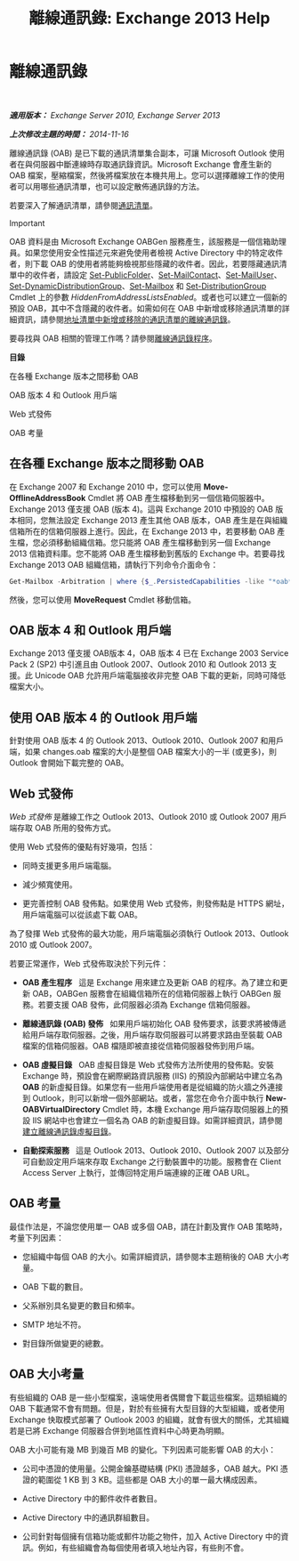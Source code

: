 ﻿---
title: '離線通訊錄: Exchange 2013 Help'
TOCTitle: 離線通訊錄
ms:assetid: a6bcb072-4ab9-400e-a5d0-c05264629097
ms:mtpsurl: https://technet.microsoft.com/zh-tw/library/Bb232155(v=EXCHG.150)
ms:contentKeyID: 50473924
ms.date: 01/12/2018
mtps_version: v=EXCHG.150
ms.translationtype: HT
---

# 離線通訊錄

 

_**適用版本：** Exchange Server 2010, Exchange Server 2013_

_**上次修改主題的時間：** 2014-11-16_

離線通訊錄 (OAB) 是已下載的通訊清單集合副本，可讓 Microsoft Outlook 使用者在與伺服器中斷連線時存取通訊錄資訊。Microsoft Exchange 會產生新的 OAB 檔案，壓縮檔案，然後將檔案放在本機共用上。您可以選擇離線工作的使用者可以用哪些通訊清單，也可以設定散佈通訊錄的方法。

若要深入了解通訊清單，請參閱[通訊清單](address-lists-exchange-2013-help.md)。


> [!IMPORTANT]  
> OAB 資料是由 Microsoft Exchange OABGen 服務產生，該服務是一個信箱助理員。如果您使用安全性描述元來避免使用者檢視 Active Directory 中的特定收件者，則下載 OAB 的使用者將能夠檢視那些隱藏的收件者。因此，若要隱藏通訊清單中的收件者，請設定 <a href="https://technet.microsoft.com/zh-tw/library/aa998596(v=exchg.150)">Set-PublicFolder</a>、<a href="https://technet.microsoft.com/zh-tw/library/aa995950(v=exchg.150)">Set-MailContact</a>、<a href="https://technet.microsoft.com/zh-tw/library/aa995971(v=exchg.150)">Set-MailUser</a>、<a href="https://technet.microsoft.com/zh-tw/library/bb123796(v=exchg.150)">Set-DynamicDistributionGroup</a>、<a href="https://technet.microsoft.com/zh-tw/library/bb123981(v=exchg.150)">Set-Mailbox</a> 和 <a href="https://technet.microsoft.com/zh-tw/library/bb124955(v=exchg.150)">Set-DistributionGroup</a> Cmdlet 上的參數 <em>HiddenFromAddressListsEnabled</em>。或者也可以建立一個新的預設 OAB，其中不含隱藏的收件者。如需如何在 OAB 中新增或移除通訊清單的詳細資訊，請參閱<a href="add-an-address-list-to-or-remove-an-address-list-from-an-offline-address-book-exchange-2013-help.md">地址清單中新增或移除的通訊清單的離線通訊錄</a>。




要尋找與 OAB 相關的管理工作嗎？請參閱[離線通訊錄程序](offline-address-book-procedures-exchange-2013-help.md)。

**目錄**

在各種 Exchange 版本之間移動 OAB

OAB 版本 4 和 Outlook 用戶端

Web 式發佈

OAB 考量

## 在各種 Exchange 版本之間移動 OAB

在 Exchange 2007 和 Exchange 2010 中，您可以使用 **Move-OfflineAddressBook** Cmdlet 將 OAB 產生檔移動到另一個信箱伺服器中。Exchange 2013 僅支援 OAB (版本 4)。這與 Exchange 2010 中預設的 OAB 版本相同，您無法設定 Exchange 2013 產生其他 OAB 版本，OAB 產生是在與組織信箱所在的信箱伺服器上進行。因此，在 Exchange 2013 中，若要移動 OAB 產生檔，您必須移動組織信箱。您只能將 OAB 產生檔移動到另一個 Exchange 2013 信箱資料庫。您不能將 OAB 產生檔移動到舊版的 Exchange 中。若要尋找 Exchange 2013 OAB 組織信箱，請執行下列命令介面命令：

```powershell
Get-Mailbox -Arbitration | where {$_.PersistedCapabilities -like "*oab*"}
```

然後，您可以使用 **MoveRequest** Cmdlet 移動信箱。

## OAB 版本 4 和 Outlook 用戶端

Exchange 2013 僅支援 OAB版本 4，OAB 版本 4 已在 Exchange 2003 Service Pack 2 (SP2) 中引進且由 Outlook 2007、Outlook 2010 和 Outlook 2013 支援。此 Unicode OAB 允許用戶端電腦接收非完整 OAB 下載的更新，同時可降低檔案大小。

## 使用 OAB 版本 4 的 Outlook 用戶端

針對使用 OAB 版本 4 的 Outlook 2013、Outlook 2010、Outlook 2007 和用戶端，如果 changes.oab 檔案的大小是整個 OAB 檔案大小的一半 (或更多)，則 Outlook 會開始下載完整的 OAB。

## Web 式發佈

*Web 式發佈* 是離線工作之 Outlook 2013、Outlook 2010 或 Outlook 2007 用戶端存取 OAB 所用的發佈方式。

使用 Web 式發佈的優點有好幾項，包括：

  - 同時支援更多用戶端電腦。

  - 減少頻寬使用。

  - 更完善控制 OAB 發佈點。如果使用 Web 式發佈，則發佈點是 HTTPS 網址，用戶端電腦可以從該處下載 OAB。

為了發揮 Web 式發佈的最大功能，用戶端電腦必須執行 Outlook 2013、Outlook 2010 或 Outlook 2007。

若要正常運作，Web 式發佈取決於下列元件：

  - **OAB 產生程序**   這是 Exchange 用來建立及更新 OAB 的程序。為了建立和更新 OAB，OABGen 服務會在組織信箱所在的信箱伺服器上執行 OABGen 服務。若要支援 OAB 發佈，此伺服器必須為 Exchange 信箱伺服器。

  - **離線通訊錄 (OAB) 發佈**   如果用戶端初始化 OAB 發佈要求，該要求將被傳遞給用戶端存取伺服器。之後，用戶端存取伺服器可以將要求路由至裝載 OAB 檔案的信箱伺服器。OAB 檔隨即被直接從信箱伺服器發佈到用戶端。

  - **OAB 虛擬目錄**   OAB 虛擬目錄是 Web 式發佈方法所使用的發佈點。安裝 Exchange 時，預設會在網際網路資訊服務 (IIS) 的預設內部網站中建立名為 **OAB** 的新虛擬目錄。如果您有一些用戶端使用者是從組織的防火牆之外連接到 Outlook，則可以新增一個外部網站。或者，當您在命令介面中執行 **New-OABVirtualDirectory** Cmdlet 時，本機 Exchange 用戶端存取伺服器上的預設 IIS 網站中也會建立一個名為 OAB 的新虛擬目錄。如需詳細資訊，請參閱[建立離線通訊錄虛擬目錄](create-an-offline-address-book-virtual-directory-exchange-2013-help.md)。

  - **自動探索服務**   這是 Outlook 2013、Outlook 2010、Outlook 2007 以及部分可自動設定用戶端來存取 Exchange 之行動裝置中的功能。服務會在 Client Access Server 上執行，並傳回特定用戶端連線的正確 OAB URL。

## OAB 考量

最佳作法是，不論您使用單一 OAB 或多個 OAB，請在計劃及實作 OAB 策略時，考量下列因素：

  - 您組織中每個 OAB 的大小。如需詳細資訊，請參閱本主題稍後的 OAB 大小考量。

  - OAB 下載的數目。

  - 父系辦別具名變更的數目和頻率。

  - SMTP 地址不符。

  - 對目錄所做變更的總數。

## OAB 大小考量

有些組織的 OAB 是一些小型檔案，遠端使用者偶爾會下載這些檔案。這類組織的 OAB 下載通常不會有問題。但是，對於有些擁有大型目錄的大型組織，或者使用 Exchange 快取模式部署了 Outlook 2003 的組織，就會有很大的關係，尤其組織若是已將 Exchange 伺服器合併到地區性資料中心時更為明顯。

OAB 大小可能有幾 MB 到幾百 MB 的變化。下列因素可能影響 OAB 的大小：

  - 公司中憑證的使用量。公開金鑰基礎結構 (PKI) 憑證越多，OAB 越大。PKI 憑證的範圍從 1 KB 到 3 KB。這些都是 OAB 大小的單一最大構成因素。

  - Active Directory 中的郵件收件者數目。

  - Active Directory 中的通訊群組數目。

  - 公司針對每個擁有信箱功能或郵件功能之物件，加入 Active Directory 中的資訊。例如，有些組織會為每個使用者填入地址內容，有些則不會。

